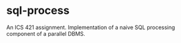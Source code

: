 # sql-process
An ICS 421 assignment. Implementation of a naive SQL processing component of a parallel DBMS.
